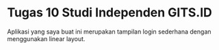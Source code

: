 # Tugas 10 Studi Independen GITS.ID
Aplikasi yang saya buat ini merupakan tampilan login sederhana dengan menggunakan linear layout.
